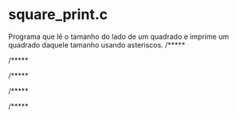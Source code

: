 # square_print.c
Programa que lê o tamanho do lado de um quadrado e imprime um quadrado daquele tamanho usando asteriscos.
/*****

/*****

/*****

/*****

/*****

